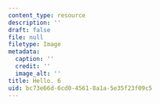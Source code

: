 ```yaml
---
content_type: resource
description: ''
draft: false
file: null
filetype: Image
metadata:
  caption: ''
  credit: ''
  image_alt: ''
title: Hello. 6
uid: bc73e66d-6cd0-4561-8a1a-5e35f23f09c5
---
```

